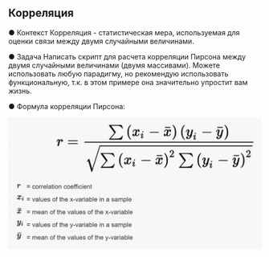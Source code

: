 ## Корреляция

● Контекст Корреляция - статистическая мера, используемая для оценки связи между двумя случайными величинами.

● Задача Написать скрипт для расчета корреляции Пирсона между двумя случайными величинами (двумя массивами). Можете использовать любую парадигму, но рекомендую использовать функциональную, т.к. в этом примере она значительно упростит вам жизнь.

● Формула корреляции Пирсона: 


![](img.JPG)
